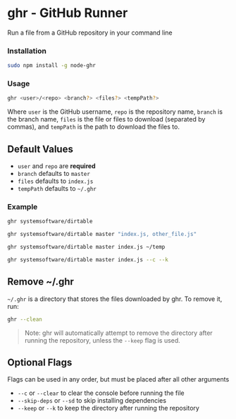 # ghr - GitHub Runner
Run a file from a GitHub repository in your command line

### Installation
```bash
sudo npm install -g node-ghr
```
### Usage
```bash
ghr <user>/<repo> <branch?> <files?> <tempPath?>
```

Where `user` is the GitHub username, `repo` is the repository name, `branch` is the branch name, `files` is the file or files to download (separated by commas), and `tempPath` is the path to download the files to.

## Default Values
- `user` and `repo` are **required**
- `branch` defaults to `master`
- `files` defaults to `index.js`
- `tempPath` defaults to `~/.ghr`

### Example
```bash
ghr systemsoftware/dirtable 
```
```bash
ghr systemsoftware/dirtable master "index.js, other_file.js"
```
```bash
ghr systemsoftware/dirtable master index.js ~/temp
```
```bash
ghr systemsoftware/dirtable master index.js --c --k
```

## Remove ~/.ghr
`~/.ghr` is a directory that stores the files downloaded by ghr. To remove it, run:
```bash
ghr --clean
```
> Note: ghr will automatically attempt to remove the directory after running the repository, unless the `--keep` flag is used.

## Optional Flags
Flags can be used in any order, but must be placed after all other arguments
- `--c` or `--clear` to clear the console before running the file
- `--skip-deps` or `--sd` to skip installing dependencies
- `--keep` or `--k` to keep the directory after running the repository
